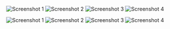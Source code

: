 ![Screenshot 1 ](\Screenshot1.png)
![Screenshot 2 ](\Screenshot2.png)
![Screenshot 3 ](\Screenshot3.png)
![Screenshot 4 ](\Screenshot4.png)

![Screenshot 1 ]([Screenshots\Screenshot1.png](https://github.com/Batyrq14/Android-Dev/blob/master/Lab1/Screenshots/Screenshot1.png))
![Screenshot 2 ]([Screenshots\Screenshot2.png](https://github.com/Batyrq14/Android-Dev/blob/master/Lab1/Screenshots/Screenshot2.png))
![Screenshot 3 ]([Screenshots\Screenshot3.png](https://github.com/Batyrq14/Android-Dev/blob/master/Lab1/Screenshots/Screenshot3.png))
![Screenshot 4 ]([Screenshots\Screenshot4.png](https://github.com/Batyrq14/Android-Dev/blob/master/Lab1/Screenshots/Screenshot4.png))

